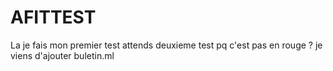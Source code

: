 # AFITTEST
La je fais mon premier test
attends deuxieme test
pq c'est pas en rouge ?
je viens d'ajouter buletin.ml
